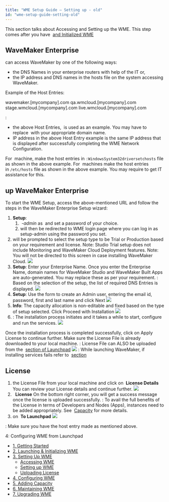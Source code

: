 ```yaml
---
title: "WME Setup Guide – Setting up - old"
id: "wme-setup-guide-setting-old"
---
```


This section talks about Accessing and Setting up the WME. This step comes after you have  [and Initialized WME](/learn/installation/wme-setup-guide-launch-initialize/)

## WaveMaker Enterprise

can access WaveMaker by one of the following ways:

- the DNS Names in your enterprise routers with help of the IT or,
- the IP address and DNS names in the hosts file on the system accessing WaveMaker.

Example of the Host Entries:

<ip address>  wavemaker.\[mycompany\].com 
  qa.wmcloud.\[mycompany\].com
  stage.wmcloud.\[mycompany\].com
  live.wmcloud.\[mycompany\].com

:

- the above Host Entries,  is used as an example. You may have to replace  with your appropriate domain name.
- IP address in the above Host Entry example is the same IP address that is displayed after successfully completing the WME Network Configuration.

For  machine, make the host entries in `:WindowsSystem32driversetchosts` file as shown in the above example. For  machines make the host entries in `/etc/hosts` file as shown in the above example. You may require to get IT assistance for this.

## up WaveMaker Enterprise

To start the WME Setup, access the above-mentioned URL and follow the steps in the WaveMaker Enterprise Setup wizard:

1. **Setup**:
    1.  _\-admin_ as  and set a password of your choice.
    2. will then be redirected to WME login page where you can log in as setup-admin using the password you set.
2. will be prompted to select the setup type to be Trial or Production based on your requirement and license. Note: Studio Trial setup does not include Monitoring and WaveMaker Cloud Deployment features. Note: You will not be directed to this screen in case installing WaveMaker Cloud. [![](../assets/WME_setup0.png)](../assets/WME_setup0.png)
3. **Setup**: Enter your Enterprise Name. Once you enter the Enterprise Name, domain names for WaveMaker Studio and WaveMaker Built Apps are auto-generated. You may replace these as per your requirement. : Based on the selection of the setup, the list of required DNS Entries is displayed. [![](../assets/WME_setup1.png)](../assets/WME_setup1.png)
4. **Setup**: Use the form to create an Admin user, entering the email id, password, first and last name and click Next [![](../assets/WME_setup2.png)](../assets/WME_setup2.png)
5. **Info**: The capacity allocation is non-editable and fixed based on the type of setup selected. Click Proceed with Installation [![](../assets/WME_setup3.png)](../assets/WME_setup3.png)
6. : The installation process initiates and it takes a while to start, configure and run the services. [![](../assets/WME_setup4.png)](../assets/WME_setup4.png)

Once the installation process is completed successfully, click on Apply License to continue further. Make sure the License File is already downloaded to your local machine. : License File can ALSO be uploaded from the  [section of Launchpad](/learn/installation/wme-setup-guide-configuration/#uploading-license) [![](../assets/WME_setup5.png)](../assets/WME_setup5.png) : While launching WaveMaker, if installing services fails refer to  [section](/learn/installation/wme-setup-guide-maintenance/#troubleshooting)

## License

1. the License File from your local machine and click on  **License Details** You can review your License details and continue further. [![](../assets/WME_license3.png)](../assets/WME_license3.png)
2.   **License** On the bottom right corner, you will get a success message once the license is uploaded successfully. : To avail the full benefits of the License in terms of Developers and Nodes (Apps), instances need to be added appropriately. See  [Capacity](/learn/installation/wme-setup-guide-adding-capacity/) for more details.
3. on  **To Launchpad** [![](../assets/WME_license2.png)](../assets/WME_license2.png)

: Make sure you have the host entry made as mentioned above.

4: Configuring WME from Launchpad

- [1\. Getting Started](/learn/installation/wavemaker-enterprise-setup-guide/)
- [2\. Launching & Initializing WME](/learn/installation/wme-setup-guide-launch-initialize/)
- [3\. Setting Up WME](#)
    - [Accessing WME](#accessing-wme)
    - [Setting up WME](#setting-up-wme)
    - [Uploading License](#uploading-license)
- [4\. Configuring WME](/learn/installation/wme-setup-guide-configuration/)
- [5\. Adding Capacity](/learn/installation/wme-setup-guide-adding-capacity/)
- [6\. Maintaining WME](/learn/installation/wme-setup-guide-maintenance/)
- [7\. Upgrading WME](/learn/installation/wme-setup-guide-upgrading/)
